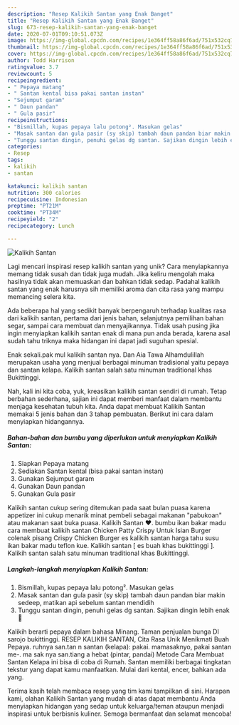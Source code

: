 ```yaml
---
description: "Resep Kalikih Santan yang Enak Banget"
title: "Resep Kalikih Santan yang Enak Banget"
slug: 673-resep-kalikih-santan-yang-enak-banget
date: 2020-07-01T09:10:51.073Z
image: https://img-global.cpcdn.com/recipes/1e364ff58a86f6ad/751x532cq70/kalikih-santan-foto-resep-utama.jpg
thumbnail: https://img-global.cpcdn.com/recipes/1e364ff58a86f6ad/751x532cq70/kalikih-santan-foto-resep-utama.jpg
cover: https://img-global.cpcdn.com/recipes/1e364ff58a86f6ad/751x532cq70/kalikih-santan-foto-resep-utama.jpg
author: Todd Harrison
ratingvalue: 3.7
reviewcount: 5
recipeingredient:
- " Pepaya matang"
- " Santan kental bisa pakai santan instan"
- "Sejumput garam"
- " Daun pandan"
- " Gula pasir"
recipeinstructions:
- "Bismillah, kupas pepaya lalu potong². Masukan gelas"
- "Masak santan dan gula pasir (sy skip) tambah daun pandan biar makin sedeep, matikan api sebelum santan mendidih"
- "Tunggu santan dingin, penuhi gelas dg santan. Sajikan dingin lebih enak🤤"
categories:
- Resep
tags:
- kalikih
- santan

katakunci: kalikih santan 
nutrition: 300 calories
recipecuisine: Indonesian
preptime: "PT21M"
cooktime: "PT34M"
recipeyield: "2"
recipecategory: Lunch

---
```



![Kalikih Santan](https://img-global.cpcdn.com/recipes/1e364ff58a86f6ad/751x532cq70/kalikih-santan-foto-resep-utama.jpg)

Lagi mencari inspirasi resep kalikih santan yang unik? Cara menyiapkannya memang tidak susah dan tidak juga mudah. Jika keliru mengolah maka hasilnya tidak akan memuaskan dan bahkan tidak sedap. Padahal kalikih santan yang enak harusnya sih memiliki aroma dan cita rasa yang mampu memancing selera kita.

Ada beberapa hal yang sedikit banyak berpengaruh terhadap kualitas rasa dari kalikih santan, pertama dari jenis bahan, selanjutnya pemilihan bahan segar, sampai cara membuat dan menyajikannya. Tidak usah pusing jika ingin menyiapkan kalikih santan enak di mana pun anda berada, karena asal sudah tahu triknya maka hidangan ini dapat jadi suguhan spesial.

Enak sekali.pak mul kalikih santan nya. Dan Aia Tawa Alhamdulillah merupakan usaha yang menjual berbagai minuman tradisional yaitu pepaya dan santan kelapa. Kalikih santan salah satu minuman traditional khas Bukittinggi.


Nah, kali ini kita coba, yuk, kreasikan kalikih santan sendiri di rumah. Tetap berbahan sederhana, sajian ini dapat memberi manfaat dalam membantu menjaga kesehatan tubuh kita. Anda dapat membuat Kalikih Santan memakai 5 jenis bahan dan 3 tahap pembuatan. Berikut ini cara dalam menyiapkan hidangannya.

<!--inarticleads1-->

##### Bahan-bahan dan bumbu yang diperlukan untuk menyiapkan Kalikih Santan:

1. Siapkan  Pepaya matang
1. Sediakan  Santan kental (bisa pakai santan instan)
1. Gunakan Sejumput garam
1. Gunakan  Daun pandan
1. Gunakan  Gula pasir


Kalikih santan cukup sering ditemukan pada saat bulan puasa karena appetizer ini cukup menarik minat pembeli sebagai makanan &#34;pabukoan&#34; atau makanan saat buka puasa. Kalikih Santan ❤. bumbu ikan bakar madu cara membuat kalikih santan Chicken Patty Crispy Untuk Isian Burger colenak pisang Crispy Chicken Burger es kalikih santan harga tahu susu ikan bakar madu teflon kue. Kalikih santan [ es buah khas bukittinggi ]. Kalikih santan salah satu minuman traditional khas Bukittinggi. 

<!--inarticleads2-->

##### Langkah-langkah menyiapkan Kalikih Santan:

1. Bismillah, kupas pepaya lalu potong². Masukan gelas
1. Masak santan dan gula pasir (sy skip) tambah daun pandan biar makin sedeep, matikan api sebelum santan mendidih
1. Tunggu santan dingin, penuhi gelas dg santan. Sajikan dingin lebih enak🤤


Kalikih berarti pepaya dalam bahasa Minang. Taman penjualan bunga DI sarojo bukittinggi. RESEP KALIKIH SANTAN, Cita Rasa Unik Menikmati Buah Pepaya. ruhnya san.tan n santan (kelapa): pakai. mamasaknyo, pakai santan me-. ma sak nya san.tiang a hebat (pintar, pandai) Metode Cara Membuat Santan Kelapa ini bisa di coba di Rumah. Santan memiliki berbagai tingkatan tekstur yang dapat kamu manfaatkan. Mulai dari kental, encer, bahkan ada yang. 

Terima kasih telah membaca resep yang tim kami tampilkan di sini. Harapan kami, olahan Kalikih Santan yang mudah di atas dapat membantu Anda menyiapkan hidangan yang sedap untuk keluarga/teman ataupun menjadi inspirasi untuk berbisnis kuliner. Semoga bermanfaat dan selamat mencoba!
